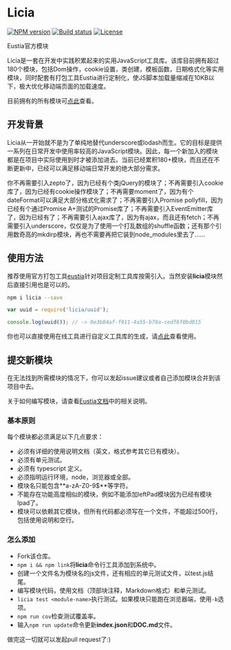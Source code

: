 # Licia

[![NPM version][npm-image]][npm-url]
[![Build status][travis-image]][travis-url]
[![License][license-image]][npm-url]

[npm-image]: https://img.shields.io/npm/v/licia.svg
[npm-url]: https://npmjs.org/package/licia
[travis-image]: https://img.shields.io/travis/liriliri/licia.svg
[travis-url]: https://travis-ci.org/liriliri/licia
[license-image]: https://img.shields.io/npm/l/licia.svg

Eustia官方模块

Licia是一套在开发中实践积累起来的实用JavaScript工具库。该库目前拥有超过180个模块，包括Dom操作，cookie设置，类创建，模板函数，日期格式化等实用模块，同时配套有打包工具Eustia进行定制化，使JS脚本加载量缩减在10KB以下，极大优化移动端页面的加载速度。

目前拥有的所有模块可[点此](https://eustia.liriliri.io/module_cn.html)查看。

## 开发背景

Licia从一开始就不是为了单纯地替代underscore或lodash而生。它的目标是提供一系列在日常开发中使用率较高的JavaScript模块。因此，每一个新加入的模块都是在项目中实际使用到时才被添加进去。当前已经累积180+模块，而且还在不断更新中，已经可以满足移动端日常开发的绝大部分需求。

你不再需要引入zepto了，因为已经有个类jQuery的模块了；不再需要引入cookie库了，因为已经有cookie操作模块了；不再需要moment了，因为有个dateFormat可以满足大部分格式化需求了；不再需要引入Promise pollyfill，因为已经有个通过Promise A+测试的Promise库了；不再需要引入EventEmitter库了，因为已经有了；不再需要引入ajax库了，因为有ajax，而且还有fetch；不再需要引入underscore，仅仅是为了使用一个打乱数组的shuffle函数；还有那个引用数奇高的mkdirp模块，再也不需要再把它装到node_modules里去了……

## 使用方法

推荐使用官方打包工具[eustia](https://eustia.liriliri.io/)针对项目定制工具库按需引入。当然安装**licia**模块然后直接引用也是可以的。

```bash
npm i licia --save
```

```javascript
var uuid = require('licia/uuid');

console.log(uuid()); // -> 0e3b84af-f911-4a55-b78a-cedf6f0bd815
```

你也可以直接使用在线工具进行自定义工具库的生成，请[点此](https://eustia.liriliri.io/builder.html)查看使用。

## 提交新模块

在无法找到所需模块的情况下，你可以发起issue建议或者自己添加模块合并到该项目中去。

关于如何编写模块，请查看[Eustia文档](https://eustia.liriliri.io/docs.html#create-module)中的相关说明。

### 基本原则

每个模块都必须满足以下几点要求：

* 必须有详细的使用说明文档（英文，格式参考其它已有模块）。
* 必须有单元测试。
* 必须有 typescript 定义。
* 必须指明运行环境，node，浏览器或全部。
* 模块名只能包含**a-zA-Z0-9$**等字符。
* 不能存在功能高度相似的模块，例如不能添加leftPad模块因为已经有模块lpad了。
* 模块可以依赖其它模块，但所有代码都必须写在一个文件，不能超过500行，包括使用说明和空行。

### 怎么添加

* Fork该仓库。
* `npm i && npm link`将**licia**命令行工具添加到系统中。
* 创建一个文件名为模块名的js文件，还有相应的单元测试文件，以test.js结尾。
* 编写模块代码，使用文档（顶部块注释，Markdown格式）和单元测试。
* `licia test <module-name>`执行测试。如果模块只能跑在浏览器端，使用`-b`选项。
* `npm run cov`检查测试覆盖率。
* 输入`npm run update`命令更新**index.json**和**DOC.md**文件。

做完这一切就可以发起pull request了:)
